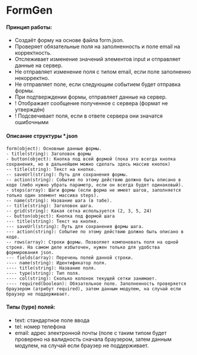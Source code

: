 # FormGen

 #### Принцип работы:
- Создаёт форму на основе файла form.json.
- Проверяет обязательные поля на заполненность и поле email на корректность.
- Отслеживает изменение значений элементов input и отправляет данные на сервер.
- Не отправляет изменение поля с типом email, если поле заполненно некорректно.
- Не отправляет поле, если следующим событием будет отправка формы.
- При подтверждении формы, отправляет данные на сервер.
- ! Отображает сообщение полученное с сервера (формат не утверждён)
- ! Подсвечивает поля, если в ответе сервера они значатся ошибочными

 #### Описание структуры *.json
````
form(object): Основные данные формы.
- title(string): Заголовок формы
- button(object): Кнопка под всей формой (пока это всегда кнопка сохранения, но в дальнейшем можно сделать здесь массив кнопок)
-- title(string): Текст на кнопке.
-- saveUrl(string): Путь для сохранения формы.
-- action(string): Событие по этому действию должно быть описано в коде (либо нужно убрать параметр, если он всегда будет одинаковый).
- steps(array): Шаги формы (если форма не имеет шагов, заполняется только один элемент массива steps).
-- name(string): Название шага (в табе).
-- title(string): Заголовок шага.
-- grid(string): Какая сетка используется (2, 3, 5, 24)
-- button(object): Кнопка под формой шага
--- title(string): Текст на кнопке.
--- saveUrl(string): Путь для сохранения формы шага.
--- action(string): Событие по этому действию должно быть описано в коде.
-- rows(array): Строки формы. Позволяет компоновать поля на одной строке. На самом деле избыточен, нужен только для удобства формирования json.
--- fields(array): Перечень полей данной строки.
---- name(string): Идентификатор поля.
---- title(string): Название поля.
---- type(string): Тип поля.
---- col(string): Сколько колонок текущей сетки занимает.
---- required(boolean): Обязательное поле. Заполненность проверяется браузером (атрибут required), затем данным модулем, на случай если браузер не поддерживает.
````
  
 #### Типы (type) полей:
- text: стандартное поле ввода
- tel: номер телефона
- email: адрес электронной почты (поле с таким типом будет проверено на валидность сначала браузером, затем данным модулем, на случай если браузер не поддерживает.

